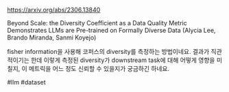 https://arxiv.org/abs/2306.13840

Beyond Scale: the Diversity Coefficient as a Data Quality Metric Demonstrates LLMs are Pre-trained on Formally Diverse Data (Alycia Lee, Brando Miranda, Sanmi Koyejo)

fisher information을 사용해 코퍼스의 diversity를 측정하는 방법이네요. 결과가 직관적이기는 한데 이렇게 측정된 diversity가 downstream task에 대해 어떻게 영향을 미칠지, 이 메트릭을 어느 정도 신뢰할 수 있을지가 궁금하긴 하네요.

#llm #dataset 